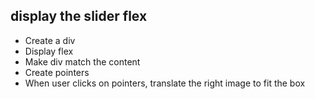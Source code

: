 ## display the slider flex

- Create a div
- Display flex
- Make div match the content
- Create pointers
- When user clicks on pointers, translate the right image to fit the
  box

